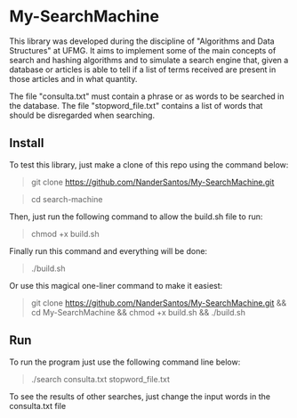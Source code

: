 # My-SearchMachine

This library was developed during the discipline of "Algorithms and Data Structures" at UFMG.  It aims to implement some of the main concepts of search and hashing algorithms and to simulate a search engine that, given a database or articles is able to tell if a list of terms received are present in those articles and in what quantity.

The file "consulta.txt" must contain a phrase or as words to be searched in the database. The file "stopword_file.txt" contains a list of words that should be disregarded when searching.

## Install

To test this library, just make a clone of this repo using the command below:

> git clone https://github.com/NanderSantos/My-SearchMachine.git

> cd search-machine

Then, just run the following command to allow the build.sh file to run:

> chmod +x build.sh

Finally run this command and everything will be done:

> ./build.sh

Or use this magical one-liner command to make it easiest:

> git clone https://github.com/NanderSantos/My-SearchMachine.git && cd My-SearchMachine && chmod +x build.sh && ./build.sh

## Run

To run the program just use the following command line below:

> ./search consulta.txt  stopword_file.txt

To see the results of other searches, just change the input words in the consulta.txt file

